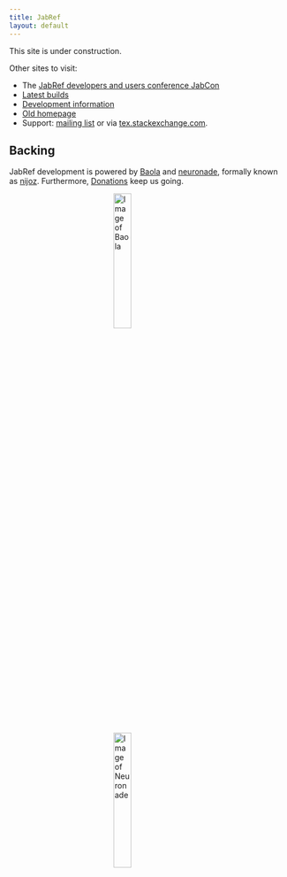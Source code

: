 ```yaml
---
title: JabRef
layout: default
---
```


This site is under construction.

Other sites to visit:

 * The [JabRef developers and users conference JabCon](http://jabref.github.io/JabCon/)
 * [Latest builds](http://builds.jabref.org/master/)
 * [Development information](https://github.com/JabRef/jabref)
 * [Old homepage](http://jabref.sf.net)
 * Support: [mailing list](https://lists.sourceforge.net/lists/listinfo/jabref-users) or via [tex.stackexchange.com](http://tex.stackexchange.com/tags/jabref/).

## Backing

JabRef development is powered by [Baola](http://baobab.org/BAOLA-sparkling-drink) and [neuronade](http://neuronade.com/en/), formally known as [nijoz](http://www.spiegel.de/unispiegel/wunderbar/nijoz-neuronade-gehirndoping-aus-der-brausetuete-a-964584.html).
Furthermore, [Donations](https://github.com/JabRef/jabref/wiki/Donations) keep us going.

<a href="http://baobab.org/BAOLA-sparkling-drink">
<img src="http://baobab.org/bilder/produkte/normal/BAOLA-Erfrischungsgetraenk.jpg" width="25%" alt="Image of Baola" style="display: block; margin-left: auto; margin-right: auto">
</a>

<a href="http://neuronade.com/en/">
<img src="http://neuronade.com/wp-content/uploads/2015/09/Neuronade-Logo-2015-e1442053558296.jpg" width="25%" alt="Image of Neuronade" style="display: block; margin-left: auto; margin-right: auto">
</a>
